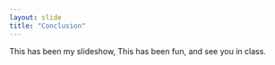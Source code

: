 ```yaml
---
layout: slide
title: "Conclusion"
---
```

This has been my slideshow, This has been fun, and see you in class.
